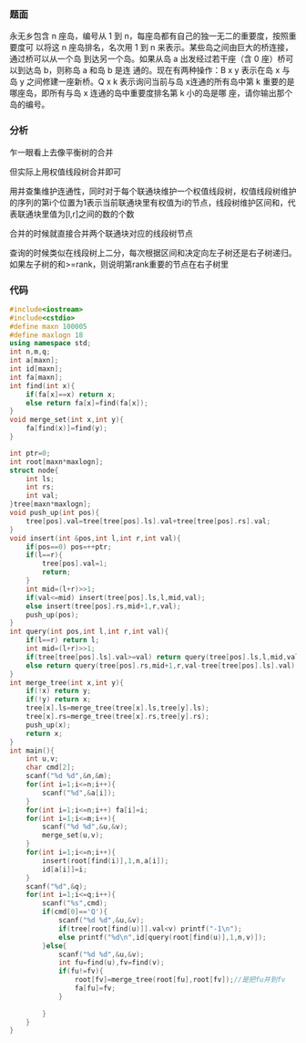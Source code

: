 ### 题面

永无乡包含 n 座岛，编号从 1 到 n，每座岛都有自己的独一无二的重要度，按照重要度可 以将这 n 座岛排名，名次用 1 到 n 来表示。某些岛之间由巨大的桥连接，通过桥可以从一个岛 到达另一个岛。如果从岛 a 出发经过若干座（含 0 座）桥可以到达岛 b，则称岛 a 和岛 b 是连 通的。现在有两种操作：B x y 表示在岛 x 与岛 y 之间修建一座新桥。Q x k 表示询问当前与岛 x连通的所有岛中第 k 重要的是哪座岛，即所有与岛 x 连通的岛中重要度排名第 k 小的岛是哪 座，请你输出那个岛的编号。

### 分析

乍一眼看上去像平衡树的合并

但实际上用权值线段树合并即可

用并查集维护连通性，同时对于每个联通块维护一个权值线段树，权值线段树维护的序列的第i个位置为1表示当前联通块里有权值为i的节点，线段树维护区间和，代表联通块里值为[l,r]之间的数的个数

合并的时候就直接合并两个联通块对应的线段树节点

查询的时候类似在线段树上二分，每次根据区间和决定向左子树还是右子树递归。如果左子树的和>=rank，则说明第rank重要的节点在右子树里

### 代码

```cpp
#include<iostream>
#include<cstdio>
#define maxn 100005 
#define maxlogn 18
using namespace std;
int n,m,q;
int a[maxn];
int id[maxn];
int fa[maxn];
int find(int x){
    if(fa[x]==x) return x;
    else return fa[x]=find(fa[x]);
}
void merge_set(int x,int y){
    fa[find(x)]=find(y);
}

int ptr=0; 
int root[maxn*maxlogn];
struct node{
    int ls;
    int rs;
    int val;
}tree[maxn*maxlogn]; 
void push_up(int pos){
    tree[pos].val=tree[tree[pos].ls].val+tree[tree[pos].rs].val; 
} 
void insert(int &pos,int l,int r,int val){
    if(pos==0) pos=++ptr;
    if(l==r){
        tree[pos].val=1;
        return;
    }
    int mid=(l+r)>>1;
    if(val<=mid) insert(tree[pos].ls,l,mid,val);
    else insert(tree[pos].rs,mid+1,r,val);
    push_up(pos); 
}
int query(int pos,int l,int r,int val){
    if(l==r) return l;
    int mid=(l+r)>>1;
    if(tree[tree[pos].ls].val>=val) return query(tree[pos].ls,l,mid,val);
    else return query(tree[pos].rs,mid+1,r,val-tree[tree[pos].ls].val);//记得减掉左子树的和
}
int merge_tree(int x,int y){
    if(!x) return y;
    if(!y) return x;
    tree[x].ls=merge_tree(tree[x].ls,tree[y].ls);
    tree[x].rs=merge_tree(tree[x].rs,tree[y].rs);
    push_up(x);
    return x;
}
int main(){
    int u,v;
    char cmd[2];
    scanf("%d %d",&n,&m);
    for(int i=1;i<=n;i++){
        scanf("%d",&a[i]);
    }
    for(int i=1;i<=n;i++) fa[i]=i;
    for(int i=1;i<=m;i++){
        scanf("%d %d",&u,&v);
        merge_set(u,v); 
    }
    for(int i=1;i<=n;i++){
        insert(root[find(i)],1,n,a[i]);
        id[a[i]]=i;
    }
    scanf("%d",&q);
    for(int i=1;i<=q;i++){
        scanf("%s",cmd);
        if(cmd[0]=='Q'){
            scanf("%d %d",&u,&v);
            if(tree[root[find(u)]].val<v) printf("-1\n");
            else printf("%d\n",id[query(root[find(u)],1,n,v)]);
        }else{
            scanf("%d %d",&u,&v);
            int fu=find(u),fv=find(v);
            if(fu!=fv){
                root[fv]=merge_tree(root[fu],root[fv]);//是把fu并到fv
                fa[fu]=fv;
            }
            
        }
    }
}

```

